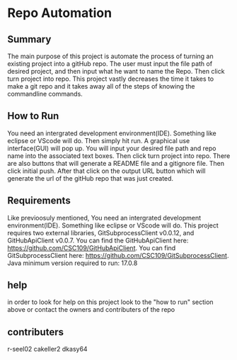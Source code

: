 # Repo Automation
## Summary
The main purpose of this project is automate the process of turning an existing project into a gitHub repo. The user must input the file path of desired project, and then input what he want to name the Repo. Then click turn project into repo.
This project vastly decreases the time it takes to make a git repo and it takes away all of the steps of knowing the commandline commands.
## How to Run
You need an intergrated development environment(IDE). Something like eclipse or VScode will do. Then simply hit run. A graphical use interface(GUI) will pop up. You will input your desired file path and repo name into the associated text boxes. Then click turn project into repo. There are also buttons that will generate a README file and a gitignore file. Then click initial push. After that click on the output URL button which will generate the url of the gitHub repo that was just created.
## Requirements
Like previoosuly mentioned, You need an intergrated development environment(IDE). Something like eclipse or VScode will do. This project requires two external libraries, GitSubprocessClient v0.0.12, and GitHubApiClient v0.0.7. You can find the GitHubApiClient here: https://github.com/CSC109/GitHubApiClient. You can find GitSubprocessClient here: https://github.com/CSC109/GitSubprocessClient. 
Java minimum version required to run: 17.0.8

## help
in order to look for help on this project look to the "how to run" section above or contact the owners and contributers of the repo
## contributers
r-seel02
cakeller2
dkasy64

